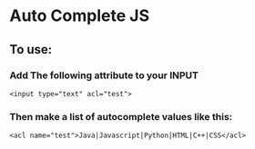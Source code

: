 # Auto Complete JS
## To use:
### Add The following attribute to your INPUT
```<input type="text" acl="test">```
### Then make a list of autocomplete values like this:
```<acl name="test">Java|Javascript|Python|HTML|C++|CSS</acl>```
